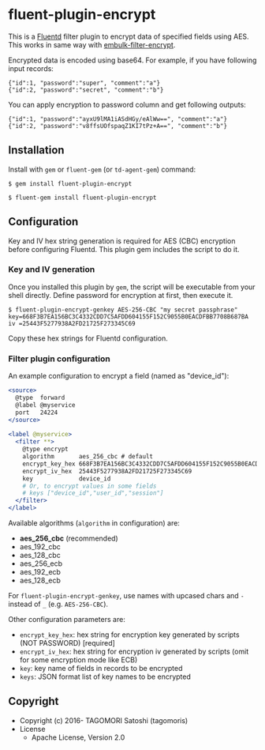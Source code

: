 # fluent-plugin-encrypt

This is a [Fluentd](http://www.fluentd.org) filter plugin to encrypt data of specified fields using AES. This works in same way with [embulk-filter-encrypt](https://github.com/embulk/embulk-filter-encrypt).

Encrypted data is encoded using base64. For example, if you have following input records:

    {"id":1, "password":"super", "comment":"a"}
    {"id":2, "password":"secret", "comment":"b"}

You can apply encryption to password column and get following outputs:

    {"id":1, "password":"ayxU9lMA1iASdHGy/eAlWw==", "comment":"a"}
    {"id":2, "password":"v8ffsUOfspaqZ1KI7tPz+A==", "comment":"b"}

## Installation

Install with `gem` or `fluent-gem` (or `td-agent-gem`) command:

```
$ gem install fluent-plugin-encrypt
 
$ fluent-gem install fluent-plugin-encrypt
```

## Configuration

Key and IV hex string generation is required for AES (CBC) encryption before configuring Fluentd. This plugin gem includes the script to do it.

### Key and IV generation

Once you installed this plugin by `gem`, the script will be executable from your shell directly. Define password for encryption at first, then execute it.

```
$ fluent-plugin-encrypt-genkey AES-256-CBC "my secret passphrase"
key=668F3B7EA156BC3C4332CDD7C5AFDD604155F152C9055B0EACDFBB7708B687BA
iv =25443F5277938A2FD21725F273345C69
```

Copy these hex strings for Fluentd configuration.

### Filter plugin configuration

An example configuration to encrypt a field (named as "device_id"):

```apache
<source>
  @type  forward
  @label @myservice
  port   24224
</source>
 
<label @myservice>
  <filter **>
    @type encrypt
    algorithm       aes_256_cbc # default
    encrypt_key_hex 668F3B7EA156BC3C4332CDD7C5AFDD604155F152C9055B0EACDFBB7708B687BA
    encrypt_iv_hex  25443F5277938A2FD21725F273345C69
    key             device_id
    # Or, to encrypt values in some fields
    # keys ["device_id","user_id","session"]
  </filter>
</label>
```

Available algorithms (`algorithm` in configuration) are:

* **aes\_256\_cbc** (recommended)
* aes\_192\_cbc
* aes\_128\_cbc
* aes\_256\_ecb
* aes\_192\_ecb
* aes\_128\_ecb

For `fluent-plugin-encrypt-genkey`, use names with upcased chars and `-` instead of `_` (e.g. `AES-256-CBC`).

Other configuration parameters are:

* `encrypt_key_hex`: hex string for encryption key generated by scripts (NOT PASSWORD) [required]
* `encrypt_iv_hex`: hex string for encryption iv generated by scripts (omit for some encryption mode like ECB)
* `key`: key name of fields in records to be encrypted
* `keys`: JSON format list of key names to be encrypted

## Copyright

* Copyright (c) 2016- TAGOMORI Satoshi (tagomoris)
* License
  * Apache License, Version 2.0
